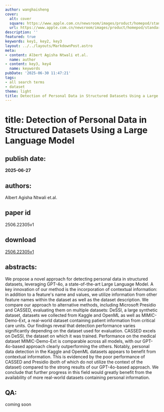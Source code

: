 ```yaml
---
author: wanghaisheng
cover:
  alt: cover
  square: https://www.apple.com.cn/newsroom/images/product/homepod/standard/Apple-HomePod-hero-230118_big.jpg.large_2x.jpg
  url: https://www.apple.com.cn/newsroom/images/product/homepod/standard/Apple-HomePod-hero-230118_big.jpg.large_2x.jpg
description: ''
featured: true
keywords: key1, key2, key3
layout: ../../layouts/MarkdownPost.astro
meta:
- content: Albert Agisha Ntwali et.al.
  name: author
- content: key3, key4
  name: keywords
pubDate: '2025-06-30 11:47:21'
tags:
- all search terms
- dataset
theme: light
title: Detection of Personal Data in Structured Datasets Using a Large Language Model
---
```


# title: Detection of Personal Data in Structured Datasets Using a Large Language Model 
## publish date: 
**2025-06-27** 
## authors: 
  Albert Agisha Ntwali et.al. 
## paper id
2506.22305v1
## download
[2506.22305v1](http://arxiv.org/abs/2506.22305v1)
## abstracts:
We propose a novel approach for detecting personal data in structured datasets, leveraging GPT-4o, a state-of-the-art Large Language Model. A key innovation of our method is the incorporation of contextual information: in addition to a feature's name and values, we utilize information from other feature names within the dataset as well as the dataset description. We compare our approach to alternative methods, including Microsoft Presidio and CASSED, evaluating them on multiple datasets: DeSSI, a large synthetic dataset, datasets we collected from Kaggle and OpenML as well as MIMIC-Demo-Ext, a real-world dataset containing patient information from critical care units.   Our findings reveal that detection performance varies significantly depending on the dataset used for evaluation. CASSED excels on DeSSI, the dataset on which it was trained. Performance on the medical dataset MIMIC-Demo-Ext is comparable across all models, with our GPT-4o-based approach clearly outperforming the others. Notably, personal data detection in the Kaggle and OpenML datasets appears to benefit from contextual information. This is evidenced by the poor performance of CASSED and Presidio (both of which do not utilize the context of the dataset) compared to the strong results of our GPT-4o-based approach.   We conclude that further progress in this field would greatly benefit from the availability of more real-world datasets containing personal information.
## QA:
coming soon
